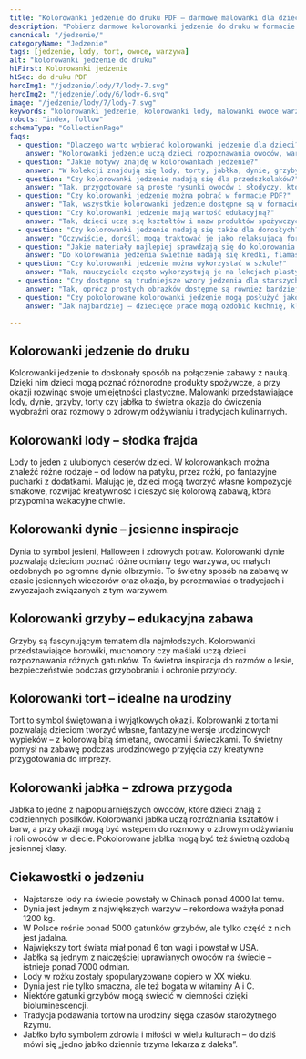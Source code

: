 ```yaml
---
title: "Kolorowanki jedzenie do druku PDF – darmowe malowanki dla dzieci"
description: "Pobierz darmowe kolorowanki jedzenie do druku w formacie PDF. Lody, torty, owoce i warzywa – idealne malowanki edukacyjne dla dzieci."
canonical: "/jedzenie/"
categoryName: "Jedzenie"
tags: [jedzenie, lody, tort, owoce, warzywa]
alt: "kolorowanki jedzenie do druku"
h1First: Kolorowanki jedzenie
h1Sec: do druku PDF
heroImg1: "/jedzenie/lody/7/lody-7.svg"
heroImg2: "/jedzenie/lody/6/lody-6.svg"
image: "/jedzenie/lody/7/lody-7.svg"
keywords: "kolorowanki jedzenie, kolorowanki lody, malowanki owoce warzywa PDF, darmowe do druku"
robots: "index, follow"
schemaType: "CollectionPage"
faqs:
  - question: "Dlaczego warto wybierać kolorowanki jedzenie dla dzieci?"
    answer: "Kolorowanki jedzenie uczą dzieci rozpoznawania owoców, warzyw i deserów. To świetna okazja, by poprzez zabawę kształtować nawyki żywieniowe i rozwijać kreatywność."
  - question: "Jakie motywy znajdę w kolorowankach jedzenie?"
    answer: "W kolekcji znajdują się lody, torty, jabłka, dynie, grzyby i wiele innych produktów spożywczych – od prostych po bardziej szczegółowe ilustracje."
  - question: "Czy kolorowanki jedzenie nadają się dla przedszkolaków?"
    answer: "Tak, przygotowane są proste rysunki owoców i słodyczy, które doskonale nadają się dla najmłodszych dzieci uczących się kolorowania."
  - question: "Czy kolorowanki jedzenie można pobrać w formacie PDF?"
    answer: "Tak, wszystkie kolorowanki jedzenie dostępne są w formacie PDF, dzięki czemu można je łatwo pobrać i wydrukować."
  - question: "Czy kolorowanki jedzenie mają wartość edukacyjną?"
    answer: "Tak, dzieci uczą się kształtów i nazw produktów spożywczych, a także mogą dowiedzieć się więcej o zdrowym odżywianiu."
  - question: "Czy kolorowanki jedzenie nadają się także dla dorosłych?"
    answer: "Oczywiście, dorośli mogą traktować je jako relaksującą formę malowania antystresowego – szczególnie wzory bardziej szczegółowe."
  - question: "Jakie materiały najlepiej sprawdzają się do kolorowania jedzenia?"
    answer: "Do kolorowania jedzenia świetnie nadają się kredki, flamastry i pastele, które pozwalają na tworzenie realistycznych i kolorowych ilustracji."
  - question: "Czy kolorowanki jedzenie można wykorzystać w szkole?"
    answer: "Tak, nauczyciele często wykorzystują je na lekcjach plastyki i przyrody, aby urozmaicić naukę o owocach, warzywach i zdrowym stylu życia."
  - question: "Czy dostępne są trudniejsze wzory jedzenia dla starszych dzieci?"
    answer: "Tak, oprócz prostych obrazków dostępne są również bardziej skomplikowane ilustracje deserów i dań, które wymagają większej precyzji."
  - question: "Czy pokolorowane kolorowanki jedzenie mogą posłużyć jako dekoracja?"
    answer: "Jak najbardziej – dziecięce prace mogą ozdobić kuchnię, klasę szkolną, lodziarnię lub zostać podarowane bliskim jako własnoręcznie wykonany upominek."

---
```

## Kolorowanki jedzenie do druku
Kolorowanki jedzenie to doskonały sposób na połączenie zabawy z nauką. Dzięki nim dzieci mogą poznać różnorodne produkty spożywcze, a przy okazji rozwinąć swoje umiejętności plastyczne. Malowanki przedstawiające lody, dynie, grzyby, torty czy jabłka to świetna okazja do ćwiczenia wyobraźni oraz rozmowy o zdrowym odżywianiu i tradycjach kulinarnych.

## Kolorowanki lody – słodka frajda
Lody to jeden z ulubionych deserów dzieci. W kolorowankach można znaleźć różne rodzaje – od lodów na patyku, przez rożki, po fantazyjne pucharki z dodatkami. Malując je, dzieci mogą tworzyć własne kompozycje smakowe, rozwijać kreatywność i cieszyć się kolorową zabawą, która przypomina wakacyjne chwile.

## Kolorowanki dynie – jesienne inspiracje
Dynia to symbol jesieni, Halloween i zdrowych potraw. Kolorowanki dynie pozwalają dzieciom poznać różne odmiany tego warzywa, od małych ozdobnych po ogromne dynie olbrzymie. To świetny sposób na zabawę w czasie jesiennych wieczorów oraz okazja, by porozmawiać o tradycjach i zwyczajach związanych z tym warzywem.

## Kolorowanki grzyby – edukacyjna zabawa
Grzyby są fascynującym tematem dla najmłodszych. Kolorowanki przedstawiające borowiki, muchomory czy maślaki uczą dzieci rozpoznawania różnych gatunków. To świetna inspiracja do rozmów o lesie, bezpieczeństwie podczas grzybobrania i ochronie przyrody.

## Kolorowanki tort – idealne na urodziny
Tort to symbol świętowania i wyjątkowych okazji. Kolorowanki z tortami pozwalają dzieciom tworzyć własne, fantazyjne wersje urodzinowych wypieków – z kolorową bitą śmietaną, owocami i świeczkami. To świetny pomysł na zabawę podczas urodzinowego przyjęcia czy kreatywne przygotowania do imprezy.

## Kolorowanki jabłka – zdrowa przygoda
Jabłka to jedne z najpopularniejszych owoców, które dzieci znają z codziennych posiłków. Kolorowanki jabłka uczą rozróżniania kształtów i barw, a przy okazji mogą być wstępem do rozmowy o zdrowym odżywianiu i roli owoców w diecie. Pokolorowane jabłka mogą być też świetną ozdobą jesiennej klasy.

## Ciekawostki o jedzeniu
<ul class="grid grid-cols-1 mb-3 sm:grid-cols-2 md:grid-cols-3 lg:grid-cols-5 gap-x-6 gap-y-3 text-center text-base md:text-lg font-light max-w-6xl mx-auto">
<li class="bg-none text-black p-2 flex items-center justify-center font-medium rounded border-4 border-dotted border-pink-500">Najstarsze lody na świecie powstały w Chinach ponad 4000 lat temu.</li>
<li class="bg-none text-black p-2 flex items-center justify-center font-medium rounded border-4 border-dotted border-orange-500">Dynia jest jednym z największych warzyw – rekordowa ważyła ponad 1200 kg.</li>
<li class="bg-none text-black p-2 flex items-center justify-center font-medium rounded border-4 border-dotted border-green-500">W Polsce rośnie ponad 5000 gatunków grzybów, ale tylko część z nich jest jadalna.</li>
<li class="bg-none text-black p-2 flex items-center justify-center font-medium rounded border-4 border-dotted border-yellow-400">Największy tort świata miał ponad 6 ton wagi i powstał w USA.</li>
<li class="bg-none text-black p-2 flex items-center justify-center font-medium rounded border-4 border-dotted border-red-500">Jabłka są jednym z najczęściej uprawianych owoców na świecie – istnieje ponad 7000 odmian.</li>
<li class="bg-none text-black p-2 flex items-center justify-center font-medium rounded border-4 border-dotted border-purple-500">Lody w rożku zostały spopularyzowane dopiero w XX wieku.</li>
<li class="bg-none text-black p-2 flex items-center justify-center font-medium rounded border-4 border-dotted border-indigo-500">Dynia jest nie tylko smaczna, ale też bogata w witaminy A i C.</li>
<li class="bg-none text-black p-2 flex items-center justify-center font-medium rounded border-4 border-dotted border-blue-400">Niektóre gatunki grzybów mogą świecić w ciemności dzięki bioluminescencji.</li>
<li class="bg-none text-black p-2 flex items-center justify-center font-medium rounded border-4 border-dotted border-teal-400">Tradycja podawania tortów na urodziny sięga czasów starożytnego Rzymu.</li>
<li class="bg-none text-black p-2 flex items-center justify-center font-medium rounded border-4 border-dotted border-rose-500">Jabłko było symbolem zdrowia i miłości w wielu kulturach – do dziś mówi się „jedno jabłko dziennie trzyma lekarza z daleka”.</li>
</ul>